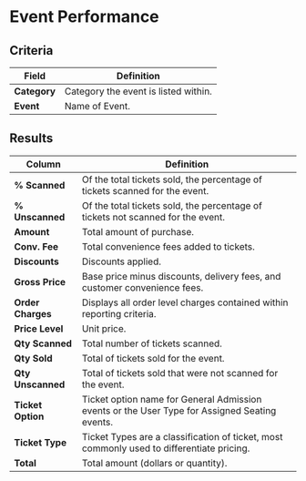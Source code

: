 # Event Performance

## Criteria

| **Field** | **Definition** |
| --- | --- |
| **Category** | Category the event is listed within. |
| **Event** |Name of Event.|

## Results

| **Column** | **Definition** |
| --- | --- |
| **% Scanned** | Of the total tickets sold, the percentage of tickets scanned for the event. |
| **% Unscanned** | Of the total tickets sold, the percentage of tickets not scanned for the event.|
| **Amount** | Total amount of purchase. |
| **Conv. Fee** | Total convenience fees added to tickets. |
| **Discounts** | Discounts applied. |
| **Gross Price** | 	Base price minus discounts, delivery fees, and customer convenience fees. |
| **Order Charges** | Displays all order level charges contained within reporting criteria. |
| **Price Level** | Unit price. |
| **Qty Scanned** | Total number of tickets scanned. |
| **Qty Sold** | Total of tickets sold for the event. |
| **Qty Unscanned** | Total of tickets sold that were not scanned for the event. |
| **Ticket Option** | Ticket option name for General Admission events or the User Type for Assigned Seating events. |
| **Ticket Type** | Ticket Types are a classification of ticket, most commonly used to differentiate pricing. |
| **Total** | Total amount (dollars or quantity). |

